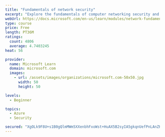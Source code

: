 ```yaml
---
title: "Fundamentals of network security"
excerpt: "Explore the fundamentals of computer networking security and monitoring."
webUrl: https://docs.microsoft.com/en-us/learn/modules/network-fundamentals-2/
type: course
price: Free
length: PT36M
ratings:
  count: 4806
  average: 4.7403245
heat: 56

provider:
  name: Microsoft Learn
  domain: microsoft.com
  images:
    - url: /assets/images/organizations/microsoft.com-50x50.jpg
      width: 50
      height: 50

levels:
  - Beginner

topics:
  - Azure
  - Security

secured: "XgOLk9F8U+s1B0gQlmMWm5XXenbhFxoWst+HuAX5B2syIA5gkqnUefPnLAnZHMv8aKgfTZjQ5sO7KrPLVBrn81/57m9EvajhulXjNyIN1cnZuRhmvpjN6oXo5+cvGnOLS+U0xOXBzpm/EoedE1N/EOROpngMLohYH002N3bNG6Gnx8pFDkIx/7posEU4xo2gay6fEU0ZJ66IcNbO+12VQq9c3okN4TB7tJq/k4FTj8+1S2bTHMFkrvDTMBLFXY9qPDCBJWb/nAy+tjdAt94TnhdX43h1L/SULdgtZNQYQPzOMQWrABJWgCdWFF0tkNBZ28If9KIIeS53Wq7yUWxjUv2FDwDGnxeyyB4RB8pc+6wUTJAktMbHQoWUeu5d1p+v6e9+maSqVpxUCoI15ZP5aKsOUMFXDJukr9Qo8VC3flA=;GmIFUgBeUNxalvuLcYh+fA=="
---
```


